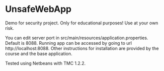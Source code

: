 # UnsafeWebApp
Demo for security project. Only for educational purposes! Use at your own risk.

You can edit server port in src/main/resources/application.properties. Default is 8088. 
Running app can be accessed by going to url http://localhost:8088.
Other instructions for installation are provided by the course and the base application.

Tested using Netbeans with TMC 1.2.2.
